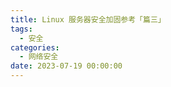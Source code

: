 ```yaml
---
title: Linux 服务器安全加固参考「篇三」
tags:
  - 安全
categories:
  - 网络安全
date: 2023-07-19 00:00:00
---
```


> 

<!-- more -->

## 